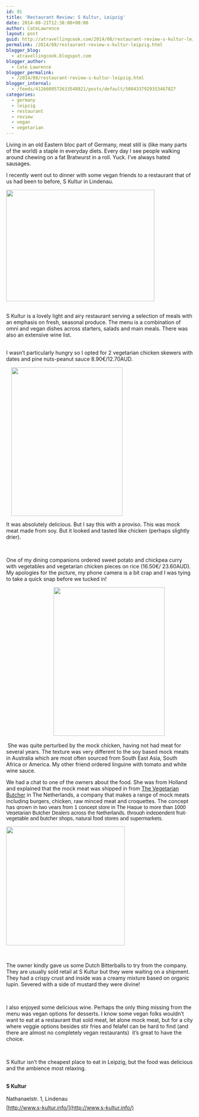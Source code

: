 ```yaml
---
id: 91
title: 'Restaurant Review: S Kultur, Leipzig'
date: 2014-08-21T12:38:00+00:00
author: CateLawrence
layout: post
guid: http://atravellingcook.com/2014/08/restaurant-review-s-kultur-leipzig.html
permalink: /2014/08/restaurant-review-s-kultur-leipzig.html
blogger_blog:
  - atravellingcook.blogspot.com
blogger_author:
  - Cate Lawrence
blogger_permalink:
  - /2014/08/restaurant-review-s-kultur-leipzig.html
blogger_internal:
  - /feeds/4126609572633548921/posts/default/5084337929353467827
categories:
  - germany
  - leipzig
  - restaurant
  - review
  - vegan
  - vegetarian
---
```

Living in an old Eastern bloc part of Germany, meat still is (like many parts of the world) a staple in everyday diets. Every day I see people walking around chewing on a fat Bratwurst in a roll. Yuck. I&#8217;ve always hated sausages. 



I recently went out to dinner with some vegan friends to a restaurant that of us had been to before, S Kultur in Lindenau. 


  <a  href="http://4.bp.blogspot.com/-6ncvNbdbdzk/U_XTeP9yC3I/AAAAAAAAJPw/y3WSs0mVdng/s1600/x55840e6a4d0607ed42cdefe547b9e2c1__400.jpg.pagespeed.ic.P9aVdsinPN.jpg"><img class=" aligncenter" src="http://4.bp.blogspot.com/-6ncvNbdbdzk/U_XTeP9yC3I/AAAAAAAAJPw/y3WSs0mVdng/s1600/x55840e6a4d0607ed42cdefe547b9e2c1__400.jpg.pagespeed.ic.P9aVdsinPN.jpg" alt="" width="400" height="300" border="0" /></a>


<br /> <span style="margin: 0px; padding: 0px;">S Kultur is a lovely light and airy restaurant serving a selection of meals with an emphasis on fresh, seasonal produce. The menu is a combination of omni and vegan dishes across starters, salads and main meals. There was also an extensive wine list. 
  
<span style="margin: 0px; padding: 0px;"><br /> <span style="margin: 0px; padding: 0px;">I wasn&#8217;t particularly hungry so I opted for <span style="margin: 0px; padding: 0px;">2 vegetarian chicken skewers <span style="margin: 0px; padding: 0px;">with dates and pine nuts-peanut sauce <span style="margin: 0px; padding: 0px;">8.90€/12.70AUD.


  <span style="font-family: Arial, Helvetica, sans-serif; margin: 0px; padding: 0px;"><a style="margin-left: 1em; margin-right: 1em; text-align: center;" href="http://2.bp.blogspot.com/-zId8LE96HkQ/U_XMd4SA-bI/AAAAAAAAJPQ/kZ14-8CUj2w/s1600/2014-08-16%2B19.50.33.jpg"><img class=" aligncenter" src="http://2.bp.blogspot.com/-zId8LE96HkQ/U_XMd4SA-bI/AAAAAAAAJPQ/kZ14-8CUj2w/s1600/2014-08-16%2B19.50.33.jpg" alt="" width="300" height="400" border="0" /></a>



  It was absolutely delicious. But I say this with a proviso. This was mock meat made from soy. But it looked and tasted like chicken (perhaps slightly drier). 



   



  One of my dining companions ordered sweet potato and chickpea curry with vegetables and vegetarian chicken pieces on rice (16.50€/ 23.60AUD). My apologies for the picture, my phone camera is a bit crap and I was tying to take a quick snap before we tucked in! 



                               <a style="margin-left: 1em; margin-right: 1em; text-align: center;" href="http://2.bp.blogspot.com/-EMZSLny5TB4/U_XMd0zp4GI/AAAAAAAAJPU/TXlXbtZbfts/s1600/2014-08-16%2B19.50.24.jpg"><img class=" aligncenter" src="http://2.bp.blogspot.com/-EMZSLny5TB4/U_XMd0zp4GI/AAAAAAAAJPU/TXlXbtZbfts/s1600/2014-08-16%2B19.50.24.jpg" alt="" width="300" height="400" border="0" /></a>


 She was quite perturbed by the mock chicken, having not had meat for several years. The texture was very different to the soy based mock meats in Australia which are most often sourced from South East Asia, South Africa or America. My other friend ordered linguine with tomato and white wine sauce. 


  We had a chat to one of the owners about the food. She was from Holland and explained that the mock meat was shipped in from <a href="http://www.vegetarianbutcher.com/">The Vegetarian Butcher</a> in The Netherlands, a company that makes a range of mock meats including burgers, chicken, raw minced meat and croquettes. <span style="background-color: white; line-height: 15px;">The concept has grown in <span style="background-color: white; font-family: Arial, Helvetica, sans-serif; line-height: 15px;">two years from 1 concept store in The Hague to more than 1000 Vegetarian Butcher Dealers <span style="background-color: white; font-family: Arial, Helvetica, sans-serif; line-height: 15px;">across the Netherlands, through independent fruit-vegetable and butcher shops, natural food stores and supermarkets.






  <a  href="http://3.bp.blogspot.com/-PdA7CRvkNyA/U_XZRUZZHeI/AAAAAAAAJQE/CfxlT0Pm9Pg/s1600/Organic_bitterballs.jpg"><img src="http://3.bp.blogspot.com/-PdA7CRvkNyA/U_XZRUZZHeI/AAAAAAAAJQE/CfxlT0Pm9Pg/s1600/Organic_bitterballs.jpg" alt="" width="320" height="320" border="0" /></a>



   



  The owner kindly gave us some Dutch Bitterballs to try from the company. They are usually sold retail at S Kultur but they were waiting on a shipment. They had a crispy crust and inside was a creamy mixture based on organic lupin. Severed with a side of mustard they were divine! 



   



  I also enjoyed some delicious wine. Perhaps the only thing missing from the menu was vegan options for desserts. I know some vegan folks wouldn&#8217;t want to eat at a restaurant that sold meat, let alone mock meat, but for a city where veggie options besides stir fries and felafel can be hard to find (and there are almost no completely vegan restaurants)  it&#8217;s great to have the choice. 



   



  S Kultur isn&#8217;t the cheapest place to eat in Leipzig, but the food was delicious and the ambience most relaxing. 


<br /> <b><span style="margin: 0px; padding: 0px;">S Kultur</b>
  
<b></b><span style="margin: 0px; padding: 0px;"><span style="background-color: white; line-height: 24px;">Nathanaelstr. <span style="background-color: white; line-height: 24px;">1, Lindenau<br /> [http://www.s-kultur.info/](http://www.s-kultur.info/)